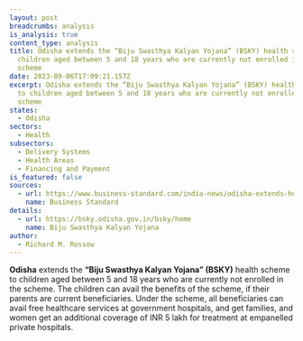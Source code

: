 ```yaml
---
layout: post
breadcrumbs: analysis
is_analysis: true
content_type: analysis
title: Odisha extends the “Biju Swasthya Kalyan Yojana” (BSKY) health scheme to
  children aged between 5 and 18 years who are currently not enrolled in the
  scheme
date: 2023-09-06T17:09:21.157Z
excerpt: Odisha extends the “Biju Swasthya Kalyan Yojana” (BSKY) health scheme
  to children aged between 5 and 18 years who are currently not enrolled in the
  scheme
states:
  - Odisha
sectors:
  - Health
subsectors:
  - Delivery Systems
  - Health Areas
  - Financing and Payment
is_featured: false
sources:
  - url: https://www.business-standard.com/india-news/odisha-extends-health-scheme-benefits-to-children-in-5-to-18-yrs-age-group-123083000423_1.html
    name: Business Standard
details:
  - url: https://bsky.odisha.gov.in/bsky/home
    name: Biju Swasthya Kalyan Yojana
author:
  - Richard M. Rossow
---
```

**Odisha** extends the **“Biju Swasthya Kalyan Yojana” (BSKY)** health scheme to children aged between 5 and 18 years who are currently not enrolled in the scheme. The children can avail the benefits of the scheme, if their parents are current beneficiaries. Under the scheme, all beneficiaries can avail free healthcare services at government hospitals, and get families, and women get an additional coverage of INR 5 lakh for treatment at empanelled private hospitals.